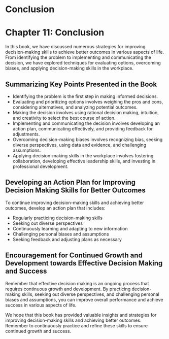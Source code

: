 # Conclusion

Chapter 11: Conclusion
======================

In this book, we have discussed numerous strategies for improving decision-making skills to achieve better outcomes in various aspects of life. From identifying the problem to implementing and communicating the decision, we have explored techniques for evaluating options, overcoming biases, and applying decision-making skills in the workplace.

Summarizing Key Points Presented in the Book
--------------------------------------------

* Identifying the problem is the first step in making informed decisions.
* Evaluating and prioritizing options involves weighing the pros and cons, considering alternatives, and analyzing potential outcomes.
* Making the decision involves using rational decision making, intuition, and creativity to select the best course of action.
* Implementing and communicating the decision involves developing an action plan, communicating effectively, and providing feedback for adjustments.
* Overcoming decision-making biases involves recognizing bias, seeking diverse perspectives, using data and evidence, and challenging assumptions.
* Applying decision-making skills in the workplace involves fostering collaboration, developing effective leadership skills, and investing in professional development.

Developing an Action Plan for Improving Decision Making Skills for Better Outcomes
----------------------------------------------------------------------------------

To continue improving decision-making skills and achieving better outcomes, develop an action plan that includes:

* Regularly practicing decision-making skills
* Seeking out diverse perspectives
* Continuously learning and adapting to new information
* Challenging personal biases and assumptions
* Seeking feedback and adjusting plans as necessary

Encouragement for Continued Growth and Development towards Effective Decision Making and Success
------------------------------------------------------------------------------------------------

Remember that effective decision making is an ongoing process that requires continuous growth and development. By practicing decision-making skills, seeking out diverse perspectives, and challenging personal biases and assumptions, you can improve overall performance and achieve success in various aspects of life.

We hope that this book has provided valuable insights and strategies for improving decision-making skills and achieving better outcomes. Remember to continuously practice and refine these skills to ensure continued growth and success.